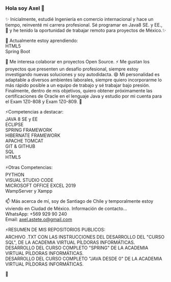 ### Hola soy Axel 👋
✨ Inicialmente, estudié Ingeniería en comercio internacional y hace un tiempo, reinventé mi carrera profesional. Sé programar en Java8 SE. y EE., 🔭 y he tenido la oportunidad de trabajar remoto para proyectos de México.✨ 

🌱 Actualmente estoy aprendiendo: <br> 
HTML5 <br>
Spring Boot <br>

👯 Me interesa colaborar en proyectos Open Source. ⚡ Me gustan los proyectos que presenten un desafío profesional, siempre estoy investigando nuevas soluciones y soy autodidacta. 😄 Mi personalidad es adaptable a diversos ambientes laborales, siempre quiero incorporarme lo más rápido posible a un equipo de trabajo y sé trabajar bajo presión. Finalmente, dentro de mis objetivos, quiero obtener próximamente las certificaciones de Oracle en el lenguaje Java y estudio por mi cuenta para el Exam 1Z0-808 y Exam 1Z0-809. 💬

⚡Competencias a destacar: <br>
JAVA 8 SE y EE <br>
ECLIPSE <br>
SPRING FRAMEWORK<br>
HIBERNATE FRAMEWORK<br>
APACHE TOMCAT <br>
GIT & GITHUB <br>
SQL <br>
HTML5 <br>

⚡Otras Competencias: <br>
PYTHON <br>
VISUAL STUDIO CODE <br>
MICROSOFT OFFICE EXCEL 2019 <br>
WampServer y Xampp <br>

📫 Más acerca de mí, soy de Santiago de Chile y temporalmente estoy viviendo en Ciudad de México. 
    Información de contacto...<br>
    WhatsApp: +569 929 90 240<br>
    Email: axel.astete.o@gmail.com
 
 ⚡RESUMEN DE MIS REPOSITORIOS PUBLICOS:<br>
  ARCHIVO .TXT CON LAS INSTRUCCIONES DEL DESARROLLO DEL "CURSO SQL", DE LA ACADEMIA VIRTUAL PÍLDORAS INFORMÁTICAS. <br>
  DESARROLLO DEL CURSO COMPLETO "SPRING" DE LA ACADEMIA VIRTUAL PÍLDORAS INFORMÁTICAS.<br>
  DESARROLLO DEL CURSO COMPLETO "JAVA DESDE 0" DE LA ACADEMIA VIRTUAL PÍLDORAS INFORMÁTICAS.<br>
  
👋

<!--
- 🤔 I’m looking for help with ...
- 💬 Ask me about ...
- 📫 How to reach me: ...
- 😄 Pronouns: ...
- ⚡ Fun fact: ...
-->
